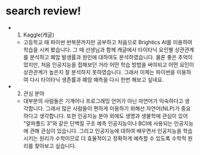 **search review!**  
=================   
* 1. Kaggle(캐글)  
    * 고등학교 때 파이썬 반복문까지만 공부하고 처음으로 Brightics AI를 이용하여 학습을 시켜 봤습니다. 그 때 선생님과 함께 캐글에서 타이타닉 요인별 상관관계를 분석하고 폐암 발생률과 원인에 대하여도 분석하였습니다. 물론 좋은 추억이었지만, 처음 인공지능을 접해보던 거라 어떤 학습 방법을 써야되고 어떤 요인이 상관관계가 높은지 잘 분석하지 못하였습니다. 그래서 이제는 파이썬을 이용하여 다시 타이타닉 생존률과 폐암 예측을 다시 한번 해보고 싶네요.  
* 2. 관심 분야  
    * 대부분의 사람들은 기계어나 프로그래밍 언어가 아닌 자연어가 익숙하다고 생각합니다. 그래서 많은 사람들이 편하게 이용하기 위해선 자연어(NLP)가 중요하다고 생각합니다. 또한 인공지능 분야 외에도 생명과 생물학에 관심이 있어 "알파폴드 3"와 같은 단백질 구조 예측 인공지능이나 BCI에 사용되는 인공지능에 관해 관심이 있습니다. 그리고 인공지능에 대하여 배우면서 인공지능을 학습시키는 원리가 수학이므로 더 효율적이고 정확하게 예측할 수 있도록 수학적 원리를 찾아보고 싶습니다.